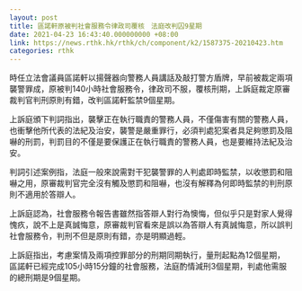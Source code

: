 ```yaml
---
layout: post
title: 區諾軒原被判社會服務令律政司覆核　法庭改判囚9星期
date: 2021-04-23 16:43:40.000000000 +08:00
link: https://news.rthk.hk/rthk/ch/component/k2/1587375-20210423.htm
categories: rthk
---
```


時任立法會議員區諾軒以揚聲器向警務人員講話及敲打警方盾牌，早前被裁定兩項襲警罪成，原被判140小時社會服務令，律政司不服，覆核刑期，上訴庭裁定原審裁判官判刑原則有錯，改判區諾軒監禁9個星期。

上訴庭頒下判詞指出，襲擊正在執行職責的警務人員，不僅傷害有關的警務人員，也衝擊他所代表的法紀及治安，襲警是嚴重罪行，必須判處犯案者具足夠懲罰及阻嚇的刑罰，判罰目的不僅是要保護正在執行職責的警務人員，也是要維持法紀及治安。

判詞引述案例指，法庭一般來說需對干犯襲警罪的人判處即時監禁，以收懲罰和阻嚇之用，原審裁判官完全沒有觸及懲罰和阻嚇，也沒有解釋為何即時監禁的判刑原則不適用於答辯人。

上訴庭認為，社會服務令報告書雖然指答辯人對行為懊悔，但似乎只是對家人覺得愧疚，說不上是真誠悔意，原審裁判官看來是誤以為答辯人有真誠悔意，所以誤判社會服務令，判刑不但是原則有錯，亦是明顯過輕。

上訴庭指出，考慮案情及兩項控罪部分的刑期同期執行，量刑起點為12個星期，區諾軒已經完成105小時15分鐘的社會服務，法庭酌情減刑3個星期，判處他需服的總刑期是9個星期。
